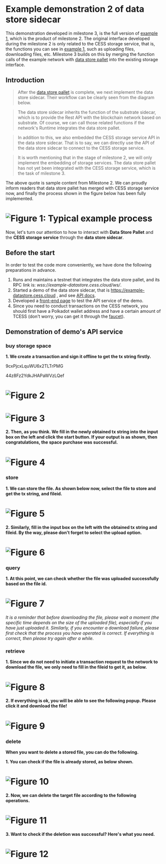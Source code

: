 # Example demonstration 2 of data store sidecar

This demonstration developed in milestone 3, is the full version of [example 1](https://github.com/CESSProject/data-store-sidecar/blob/main/docs/tutorial.md), which is the product of milestone 2. The original interface developed during the milestone 2 is only related to the CESS storage service, that is, the functions you can see in [example 1](https://github.com/CESSProject/data-store-sidecar/blob/main/docs/tutorial.md), such as uploading files, downloading files, etc. Milestone 3 builds on this by merging the function calls of the example network with [data store pallet](https://github.com/CESSProject/data-store-pallet) into the existing storage interface.

## Introduction

> After the [data store pallet](https://github.com/CESSProject/data-store-pallet) is complete, we next implement the data store sidecar. Their workflow can be clearly seen from the diagram below.

> The data store sidecar inherits the function of the substrate sidecar, which is to provide the Rest API with the blockchain network based on substrate. Of course, we can call those related functions if the network's Runtime integrates the data store pallet.

> In addition to this, we also embedded the CESS storage service API in the data store sidecar. That is to say, we can directly use the API of the data store sidecar to connect to the CESS storage service.

> It is worth mentioning that in the stage of milestone 2, we will only implement the embedding of storage services. The data store pallet has not yet been integrated with the CESS storage service, which is the task of milestone 3.

The above quote is sample content from Milestone 2. We can proudly inform readers that data store pallet has merged with CESS storage service now, and finally the process shown in the figure below has been fully implemented.

# ![Figure 1: Typical example process](https://raw.githubusercontent.com/CESSProject/W3F-illustration/main/substrate-builder-program/10.svg)

Now, let's turn our attention to how to interact with **Data Store Pallet** and the **CESS storage service** through the **data store sidecar**.

## Before the start

In order to test the code more conveniently, we have done the following preparations in advance.

1. Runs and maintains a testnet that integrates the data store pallet, and its RPC link is: _wss://example-datastore.cess.cloud/ws/_.
2. Started a demo of the data store sidecar, that is https://example-datastore.cess.cloud , and see [API docs](https://example-datastore.cess.cloud/docs).
3. Developed a [front-end page](https://example-datastore.cess.cloud/api-test/) to test the API service of the demo.
4. Since you need to conduct transactions on the CESS network, you should first have a Polkadot wallet address and have a certain amount of TCESS (don't worry, you can get it through the [faucet](https://testnet-faucet.cess.cloud)).

## Demonstration of demo's API service

### buy storage space

**1. We create a transaction and sign it offline to get the tx string firstly.**

9cxPjcxLquWU6x2TLTrPMG

44z8Fz2YdkJHAPaWVzLQef

# ![Figure 2](https://raw.githubusercontent.com/CESSProject/W3F-illustration/main/data-store-sidecar/docs/m3-p1.png)

# ![Figure 3](https://raw.githubusercontent.com/CESSProject/W3F-illustration/main/data-store-sidecar/docs/m3-p1.6.png)

**2. Then, as you think. We fill in the newly obtained tx string into the input box on the left and click the start button. If your output is as shown, then congratulations, the space purchase was successful.**

# ![Figure 4](https://raw.githubusercontent.com/CESSProject/W3F-illustration/main/data-store-sidecar/docs/m3-p2.png)

### store

**1. We can store the file. As shown below now, select the file to store and get the tx string, and fileid.**

# ![Figure 5](https://raw.githubusercontent.com/CESSProject/W3F-illustration/main/data-store-sidecar/docs/m3-p3.png)

**2. Similarly, fill in the input box on the left with the obtained tx string and fileid. By the way, please don't forget to select the upload option.**

# ![Figure 6](https://raw.githubusercontent.com/CESSProject/W3F-illustration/main/data-store-sidecar/docs/m3-p4.png)


### query

**1. At this point, we can check whether the file was uploaded successfully based on the file id.**

# ![Figure 7](https://raw.githubusercontent.com/CESSProject/W3F-illustration/main/data-store-sidecar/docs/m3-p5.png)


_It is a reminder that before downloading the file, please wait a moment (the specific time depends on the size of the uploaded file), especially if you have just uploaded it. Similarly, if you encounter a download failure, please first check that the process you have operated is correct. If everything is correct, then please try again after a while._

### retrieve

**1. Since we do not need to initiate a transaction request to the network to download the file, we only need to fill in the fileid to get it, as below.**

# ![Figure 8](https://raw.githubusercontent.com/CESSProject/W3F-illustration/main/data-store-sidecar/docs/m3-p6.png)

**2. If everything is ok, you will be able to see the following popup. Please click it and download the file!**

# ![Figure 9](https://raw.githubusercontent.com/CESSProject/W3F-illustration/main/data-store-sidecar/docs/v3-07.png)

### delete

**When you want to delete a stored file, you can do the following.**

**1. You can check if the file is already stored, as below shown.**

# ![Figure 10](https://raw.githubusercontent.com/CESSProject/W3F-illustration/main/data-store-sidecar/docs/v2-05.png)

**2. Now, we can delete the target file according to the following operations.**

# ![Figure 11](https://raw.githubusercontent.com/CESSProject/W3F-illustration/main/data-store-sidecar/docs/v2-08.png)

**3. Want to check if the deletion was successful? Here's what you need.**

# ![Figure 12](https://raw.githubusercontent.com/CESSProject/W3F-illustration/main/data-store-sidecar/docs/v2-09.png)
